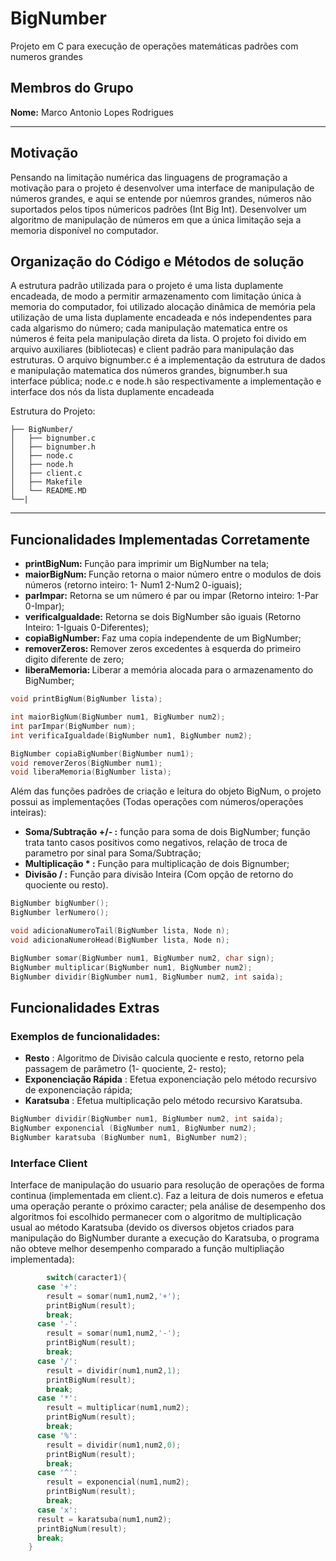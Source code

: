 # BigNumber

Projeto em C para execução de operações matemáticas padrões com numeros grandes

## Membros do Grupo

**Nome:**  Marco Antonio Lopes Rodrigues <br>

---

## Motivação

Pensando na limitação numérica das linguagens de programação a motivação para o projeto é desenvolver uma interface de manipulação de números grandes, e aqui se entende por núemros grandes, números não suportados pelos tipos númericos padrões (Int Big Int).
Desenvolver um algoritmo de manipulação de números em que a única limitação seja a memoria disponível no computador.


## Organização do Código e Métodos de solução

A estrutura padrão utilizada para o projeto é uma lista duplamente encadeada, de modo a permitir armazenamento com limitação única à memoria do computador, foi utilizado alocação dinâmica de memória pela utilização de uma lista duplamente encadeada e nós independentes para cada algarismo do número; cada manipulação matematica entre os números é feita pela manipulação direta da lista.
O projeto foi divido em arquivo auxiliares (bibliotecas) e client padrão para manipulação das estruturas. O arquivo bignumber.c é a implementação da estrutura de dados e manipulação matematica dos números grandes, bignumber.h sua interface pública; node.c e node.h são respectivamente a implementação e interface dos nós da lista duplamente encadeada

Estrutura do Projeto:

```project-folder/
├── BigNumber/
│   ├── bignumber.c
│   ├── bignumber.h
│   ├── node.c
│   ├── node.h
│   ├── client.c
│   ├── Makefile
│   └── README.MD
└──|
```

---

## Funcionalidades Implementadas Corretamente

- <b>printBigNum: </b> Função para imprimir um BigNumber na tela;
- <b>maiorBigNum: </b> Função retorna o maior número entre o modulos de dois números (retorno inteiro: 1- Num1 2-Num2 0-iguais);
- <b>parImpar:</b> Retorna se um número é par ou impar (Retorno inteiro: 1-Par 0-Impar);
- <b>verificaIgualdade:</b> Retorna se dois BigNumber são iguais (Retorno Inteiro: 1-Iguais 0-Diferentes);
- <b>copiaBigNumber: </b>Faz uma copia independente de um BigNumber;
- <b>removerZeros: </b>Remover zeros excedentes à esquerda do primeiro digito diferente de zero;
- <b>liberaMemoria: </b>Liberar a memória alocada para o armazenamento do BigNumber;

```c
void printBigNum(BigNumber lista);

int maiorBigNum(BigNumber num1, BigNumber num2);
int parImpar(BigNumber num);
int verificaIgualdade(BigNumber num1, BigNumber num2);

BigNumber copiaBigNumber(BigNumber num1);
void removerZeros(BigNumber num1);
void liberaMemoria(BigNumber lista);
```
Além das funções padrões de criação e leitura do objeto BigNum, o projeto possui  as implementações (Todas operações com números/operações inteiras):

- <b>Soma/Subtração +/- :</b> função para soma de dois BigNumber; função trata tanto casos positivos como negativos, relação de troca de parametro por sinal para Soma/Subtração;
- <b>Multiplicação * :</b> Função para multiplicação de dois Bignumber;
- <b>Divisão / :</b> Função para divisão Inteira (Com opção de retorno do quociente ou resto).
```c
BigNumber bigNumber();
BigNumber lerNumero();

void adicionaNumeroTail(BigNumber lista, Node n);
void adicionaNumeroHead(BigNumber lista, Node n);

BigNumber somar(BigNumber num1, BigNumber num2, char sign);
BigNumber multiplicar(BigNumber num1, BigNumber num2);
BigNumber dividir(BigNumber num1, BigNumber num2, int saida);
```
## Funcionalidades Extras

### Exemplos de funcionalidades:

- <b>Resto</b> : Algoritmo de Divisão calcula quociente e resto, retorno pela passagem de parãmetro (1- quociente, 2- resto);
- <b>Exponenciação Rápida</b> : Efetua exponenciação pelo método recursivo de exponenciação rápida;
- <b>Karatsuba</b> : Efetua multiplicação pelo método recursivo Karatsuba.

```c
BigNumber dividir(BigNumber num1, BigNumber num2, int saida);
BigNumber exponencial (BigNumber num1, BigNumber num2);
BigNumber karatsuba (BigNumber num1, BigNumber num2);
```

### Interface Client

Interface de manipulação do usuario para resolução de operações de forma continua (implementada em client.c). Faz a leitura de dois numeros e efetua uma operação perante o próximo caracter; pela análise de desempenho dos algoritmos foi escolhido permanecer com o algoritmo de multiplicação usual ao método Karatsuba (devido os diversos objetos criados para manipulação do BigNumber durante a execução do Karatsuba, o programa não obteve melhor desempenho comparado a função multipliação implementada):

```c
        switch(caracter1){
      case '+':
        result = somar(num1,num2,'+');
        printBigNum(result);
        break;
      case '-':
        result = somar(num1,num2,'-');
        printBigNum(result);
        break;
      case '/':
        result = dividir(num1,num2,1);
        printBigNum(result);
        break;
      case '*':
        result = multiplicar(num1,num2);
        printBigNum(result);
        break;
      case '%':
        result = dividir(num1,num2,0);
        printBigNum(result);
        break;
      case '^':
        result = exponencial(num1,num2);
        printBigNum(result);
        break;
      case 'x':
      result = karatsuba(num1,num2);
      printBigNum(result);
      break;
    }
```